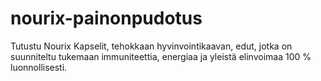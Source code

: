 # nourix-painonpudotus
Tutustu Nourix Kapselit, tehokkaan hyvinvointikaavan, edut, jotka on suunniteltu tukemaan immuniteettia, energiaa ja yleistä elinvoimaa 100 % luonnollisesti.
